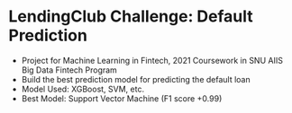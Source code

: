 # LendingClub Challenge: Default Prediction

- Project for Machine Learning in Fintech, 2021 Coursework in SNU AIIS Big Data Fintech Program
- Build the best prediction model for predicting the default loan
- Model Used: XGBoost, SVM, etc.
- Best Model: Support Vector Machine (F1 score +0.99)
